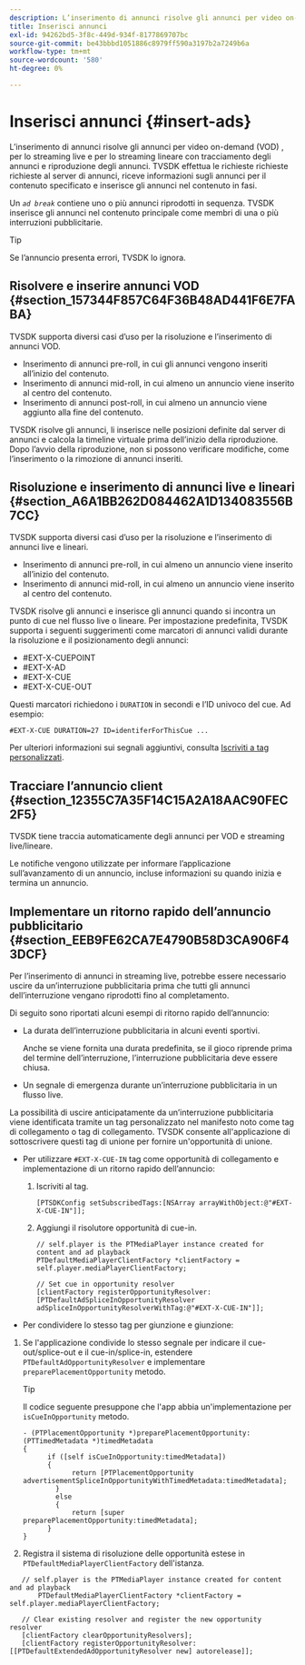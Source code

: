 ```yaml
---
description: L’inserimento di annunci risolve gli annunci per video on-demand (VOD) , per lo streaming live e per lo streaming lineare con tracciamento degli annunci e riproduzione degli annunci. TVSDK effettua le richieste richieste richieste al server di annunci, riceve informazioni sugli annunci per il contenuto specificato e inserisce gli annunci nel contenuto in fasi.
title: Inserisci annunci
exl-id: 94262bd5-3f8c-449d-934f-8177869707bc
source-git-commit: be43bbbd1051886c8979ff590a3197b2a7249b6a
workflow-type: tm+mt
source-wordcount: '580'
ht-degree: 0%

---
```


# Inserisci annunci {#insert-ads}

L’inserimento di annunci risolve gli annunci per video on-demand (VOD) , per lo streaming live e per lo streaming lineare con tracciamento degli annunci e riproduzione degli annunci. TVSDK effettua le richieste richieste richieste al server di annunci, riceve informazioni sugli annunci per il contenuto specificato e inserisce gli annunci nel contenuto in fasi.

Un *`ad break`* contiene uno o più annunci riprodotti in sequenza. TVSDK inserisce gli annunci nel contenuto principale come membri di una o più interruzioni pubblicitarie.

>[!TIP]
>
>Se l’annuncio presenta errori, TVSDK lo ignora.

## Risolvere e inserire annunci VOD {#section_157344F857C64F36B48AD441F6E7FABA}

TVSDK supporta diversi casi d’uso per la risoluzione e l’inserimento di annunci VOD.

* Inserimento di annunci pre-roll, in cui gli annunci vengono inseriti all’inizio del contenuto.
* Inserimento di annunci mid-roll, in cui almeno un annuncio viene inserito al centro del contenuto.
* Inserimento di annunci post-roll, in cui almeno un annuncio viene aggiunto alla fine del contenuto.

TVSDK risolve gli annunci, li inserisce nelle posizioni definite dal server di annunci e calcola la timeline virtuale prima dell’inizio della riproduzione. Dopo l’avvio della riproduzione, non si possono verificare modifiche, come l’inserimento o la rimozione di annunci inseriti.

## Risoluzione e inserimento di annunci live e lineari {#section_A6A1BB262D084462A1D134083556B7CC}

TVSDK supporta diversi casi d’uso per la risoluzione e l’inserimento di annunci live e lineari.

* Inserimento di annunci pre-roll, in cui almeno un annuncio viene inserito all’inizio del contenuto.
* Inserimento di annunci mid-roll, in cui almeno un annuncio viene inserito al centro del contenuto.

TVSDK risolve gli annunci e inserisce gli annunci quando si incontra un punto di cue nel flusso live o lineare. Per impostazione predefinita, TVSDK supporta i seguenti suggerimenti come marcatori di annunci validi durante la risoluzione e il posizionamento degli annunci:

* #EXT-X-CUEPOINT
* #EXT-X-AD
* #EXT-X-CUE
* #EXT-X-CUE-OUT

Questi marcatori richiedono i `DURATION` in secondi e l’ID univoco del cue. Ad esempio:

```
#EXT-X-CUE DURATION=27 ID=identiferForThisCue ... 
```

Per ulteriori informazioni sui segnali aggiuntivi, consulta [Iscriviti a tag personalizzati](../../tvsdk-3x-ios-prog/ios-3x-advertising/ios-3x-custom-tags-configure/ios-3x-custom-tags-subscribe.md).

## Tracciare l’annuncio client {#section_12355C7A35F14C15A2A18AAC90FEC2F5}

TVSDK tiene traccia automaticamente degli annunci per VOD e streaming live/lineare.

Le notifiche vengono utilizzate per informare l’applicazione sull’avanzamento di un annuncio, incluse informazioni su quando inizia e termina un annuncio.

## Implementare un ritorno rapido dell’annuncio pubblicitario {#section_EEB9FE62CA7E4790B58D3CA906F43DCF}

Per l’inserimento di annunci in streaming live, potrebbe essere necessario uscire da un’interruzione pubblicitaria prima che tutti gli annunci dell’interruzione vengano riprodotti fino al completamento.

Di seguito sono riportati alcuni esempi di ritorno rapido dell’annuncio:

* La durata dell’interruzione pubblicitaria in alcuni eventi sportivi.

   Anche se viene fornita una durata predefinita, se il gioco riprende prima del termine dell’interruzione, l’interruzione pubblicitaria deve essere chiusa.
* Un segnale di emergenza durante un’interruzione pubblicitaria in un flusso live.

La possibilità di uscire anticipatamente da un’interruzione pubblicitaria viene identificata tramite un tag personalizzato nel manifesto noto come tag di collegamento o tag di collegamento. TVSDK consente all&#39;applicazione di sottoscrivere questi tag di unione per fornire un&#39;opportunità di unione.

* Per utilizzare `#EXT-X-CUE-IN` tag come opportunità di collegamento e implementazione di un ritorno rapido dell’annuncio:

   1. Iscriviti al tag.

      ```
      [PTSDKConfig setSubscribedTags:[NSArray arrayWithObject:@"#EXT-X-CUE-IN"]];
      ```

   1. Aggiungi il risolutore opportunità di cue-in.

      ```
      // self.player is the PTMediaPlayer instance created for content and ad playback 
      PTDefaultMediaPlayerClientFactory *clientFactory = self.player.mediaPlayerClientFactory; 
      
      // Set cue in opportunity resolver 
      [clientFactory registerOpportunityResolver:[PTDefaultAdSpliceInOpportunityResolver adSpliceInOpportunityResolverWithTag:@"#EXT-X-CUE-IN"]];
      ```

* Per condividere lo stesso tag per giunzione e giunzione:

1. Se l&#39;applicazione condivide lo stesso segnale per indicare il cue-out/splice-out e il cue-in/splice-in, estendere `PTDefaultAdOpportunityResolver` e implementare `preparePlacementOpportunity` metodo.

   >[!TIP]
   >
   >Il codice seguente presuppone che l&#39;app abbia un&#39;implementazione per `isCueInOpportunity` metodo.

   ```
   - (PTPlacementOpportunity *)preparePlacementOpportunity:(PTTimedMetadata *)timedMetadata 
   { 
         if ([self isCueInOpportunity:timedMetadata]) 
         { 
               return [PTPlacementOpportunity advertisementSpliceInOpportunityWithTimedMetadata:timedMetadata]; 
           } 
           else 
           { 
               return [super preparePlacementOpportunity:timedMetadata]; 
         } 
   }
   ```

1. Registra il sistema di risoluzione delle opportunità estese in `PTDefaultMediaPlayerClientFactory` dell&#39;istanza.

```
   // self.player is the PTMediaPlayer instance created for content and ad playback 
       PTDefaultMediaPlayerClientFactory *clientFactory = self.player.mediaPlayerClientFactory; 
             
   // Clear existing resolver and register the new opportunity resolver 
   [clientFactory clearOpportunityResolvers]; 
   [clientFactory registerOpportunityResolver:[[PTDefaultExtendedAdOpportunityResolver new] autorelease]];
```
